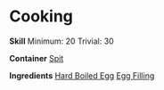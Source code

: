 <!-- TITLE: Deviled Egg -->
<!-- SUBTITLE: Hard boiled egg that has been filled with a tangy sauce -->

# Cooking
**Skill**
Minimum: 20
Trivial: 30

**Container**
[Spit](spit)

**Ingredients**
[Hard Boiled Egg](hard-boiled-egg)
[Egg Filling](egg-filling)